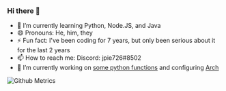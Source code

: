 ### Hi there 👋

- 🌱 I’m currently learning Python, Node.JS, and Java
- 😄 Pronouns: He, him, they
- ⚡ Fun fact: I've been coding for 7 years, but only been serious about it for the last 2 years
- 📫 How to reach me: Discord: jpie726#8502
- 🔭 I’m currently working on [some python functions](https://github.com/jpie726/my-functions "Python functions") and configuring [Arch](https://archlinux.org "Arch Linux website")

![Github Metrics](https://metrics.lecoq.io/jpie726?template=classic&languages=1&pagespeed=1&followup=1&pagespeed.detailed=false&pagespeed.screenshot=false&config.timezone=America%2FChicago&config.animated=true)
